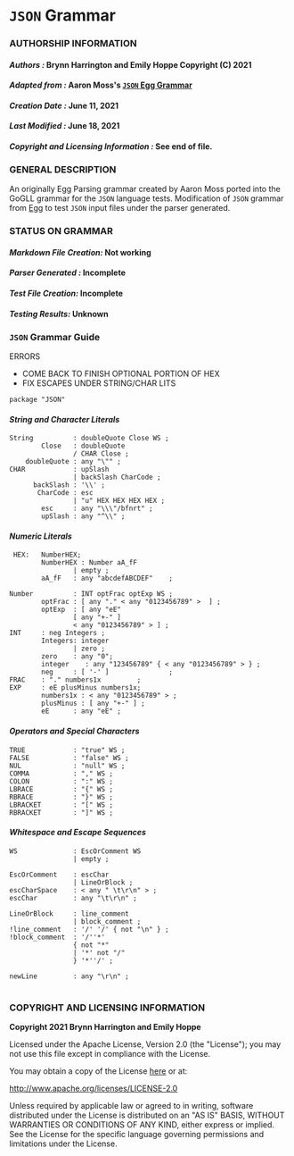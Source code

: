 # **`JSON` Grammar**
### **AUTHORSHIP INFORMATION**
#### *Authors :* Brynn Harrington and Emily Hoppe Copyright (C) 2021
#### *Adapted from :* Aaron Moss's [`JSON` Egg Grammar](https://github.com/bruceiv/egg/blob/deriv/grammars/JSON-u.egg)
#### *Creation Date :* June 11, 2021 
#### *Last Modified :* June 18, 2021
#### *Copyright and Licensing Information :* See end of file.

###  **GENERAL DESCRIPTION**
An originally Egg Parsing grammar created by Aaron Moss ported into the GoGLL grammar for the `JSON` language tests. Modification of `JSON` grammar from [Egg](https://github.com/bruceiv/egg/blob/deriv/grammars/JSON-u.egg) to test `JSON` input files under the parser generated.
### **STATUS ON GRAMMAR**
#### *Markdown File Creation:* Not working 
#### *Parser Generated :* Incomplete
#### *Test File Creation:* Incomplete
#### *Testing Results:* Unknown
### **`JSON` Grammar Guide**
ERRORS
- COME BACK TO FINISH OPTIONAL PORTION OF HEX
- FIX ESCAPES UNDER STRING/CHAR LITS
```
package "JSON" 
```  
#### ***String and Character Literals***
```
String          : doubleQuote Close WS ;
        Close   : doubleQuote
                / CHAR Close ;
    doubleQuote : any "\"" ;
CHAR            : upSlash 
                | backSlash CharCode ;
      backSlash : '\\' ;
       CharCode : esc
                | "u" HEX HEX HEX HEX ;
        esc     : any "\\\"/bfnrt" ;
        upSlash : any "^\\" ;
```
#### ***Numeric Literals***
```
 HEX:   NumberHEX;
        NumberHEX : Number aA_fF 
                | empty ;
        aA_fF   : any "abcdefABCDEF"    ; 
        
Number          : INT optFrac optExp WS ;
        optFrac : [ any "." < any "0123456789" >  ] ;
        optExp  : [ any "eE" 
                [ any "+-" ] 
                < any "0123456789" > ] ;
INT     : neg Integers ;
        Integers: integer
                | zero ;
        zero    : any "0";
        integer    : any "123456789" { < any "0123456789" > } ;
        neg     : [ '-' ]               ;
FRAC    : "." numbers1x         ;
EXP     : eE plusMinus numbers1x;  
        numbers1x : < any "0123456789" > ;
        plusMinus : [ any "+-" ] ;
        eE      : any "eE" ;
```
#### ***Operators and Special Characters***
```
TRUE            : "true" WS ;
FALSE           : "false" WS ;
NUL             : "null" WS ;
COMMA           : "," WS ;
COLON           : ":" WS ;
LBRACE          : "{" WS ;
RBRACE          : "}" WS ;
LBRACKET        : "[" WS ;
RBRACKET        : "]" WS ;
```
#### ***Whitespace and Escape Sequences***
```
WS              : EscOrComment WS
                | empty ;

EscOrComment    : escChar 
                | LineOrBlock ;
escCharSpace    : < any " \t\r\n" > ;
escChar         : any "\t\r\n" ; 

LineOrBlock     : line_comment 
                | block_comment ;
!line_comment   : '/' '/' { not "\n" } ;
!block_comment  : '/''*' 
                { not "*" 
                | '*' not "/" 
                } '*''/' ;

newLine         : any "\r\n" ;                 
```
#
### **COPYRIGHT AND LICENSING INFORMATION**
**Copyright 2021 Brynn Harrington and Emily Hoppe**

Licensed under the Apache License, Version 2.0 (the "License"); you may not use this file except in compliance with the License.

You may obtain a copy of the License [here](http://www.apache.org/licenses/LICENSE-2.0) or at:

http://www.apache.org/licenses/LICENSE-2.0

Unless required by applicable law or agreed to in writing, software distributed under the License is distributed on an "AS IS" BASIS, WITHOUT WARRANTIES OR CONDITIONS OF ANY KIND, either express or implied. See the License for the specific language governing permissions and limitations under the License.